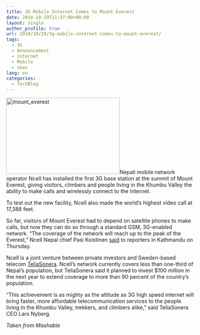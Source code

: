 ```yaml
---
title: 3G Mobile Internet Comes to Mount Everest
date: 2010-10-29T11:37:00+00:00
layout: single
author_profile: true
url: 2010/10/29/3g-mobile-internet-comes-to-mount-everest/
tags:
  - 3G
  - Announcement
  - internet
  - Mobile
  - news
lang: en
categories: 
  - TechBlog
---
```

[<img title="mount_everest" border="0" alt="mount_everest" src="http://lh3.ggpht.com/_vaUVXcmC3OI/TMqrAhqml5I/AAAAAAAAC90/eHy_tx-i6dM/mount_everest_thumb.jpg?imgmax=800" width="304" height="204" />](http://lh4.ggpht.com/_vaUVXcmC3OI/TMqq-89SyBI/AAAAAAAAC9w/cCQus1D8QCk/s1600-h/mount_everest%5B2%5D.jpg)Nepali mobile network operator Ncell has installed the first 3G base station at the summit of Mount Everest, giving visitors, climbers and people living in the Khumbu Valley the ability to make calls and wirelessly connect to the Internet.

To test out the new facility, Ncell also made the world’s highest video call at 17,388 feet.

So far, visitors of Mount Everest had to depend on satellite phones to make calls, but now they can do so through a standard GSM, 3G-enabled network. “The coverage of the network will reach up to the peak of the Everest,” Ncell Nepal chief Pasi Koistinen [said](http://www.reuters.com/article/idUSTRE69R2X420101028) to reporters in Kathmandu on Thursday.

Ncell is a joint venture between private investors and Sweden-based telecom [TeliaSonera](http://www.teliasonera.com/). Ncell’s network currently covers less than one-third of Nepal’s population, but TeliaSonera said it planned to invest $100 million in the next year to extend coverage to more than 90 percent of the country’s population.

“This achievement is as mighty as the altitude as 3G high speed internet will bring faster, more affordable telecommunication services to the people living in the Khumbu Valley, trekkers, and climbers alike,” said TeliaSonera CEO Lars Nyberg.

_Taken from Mashable_